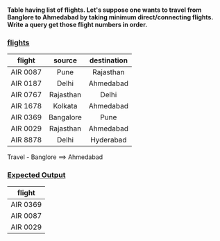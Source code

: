 #### Table having list of flights. Let's suppose one wants to travel from Banglore to Ahmedabad by taking minimum direct/connecting flights. Write a query get those flight numbers in order.

### <u>flights</u>

| flight     | source     | destination |
|:----------:|:----------:|:-----------:|
| AIR 0087   | Pune       | Rajasthan   | 
| AIR 0187   | Delhi      | Ahmedabad   | 
| AIR 0767   | Rajasthan  | Delhi       |
| AIR 1678   | Kolkata    | Ahmedabad   |
| AIR 0369   | Bangalore  | Pune        |
| AIR 0029   | Rajasthan  | Ahmedabad   |
| AIR 8878   | Delhi      | Hyderabad   |


Travel - Banglore ==> Ahmedabad
### <u>Expected Output</u>
| flight   |
|:--------:|
| AIR 0369 |
| AIR 0087 |
| AIR 0029 |